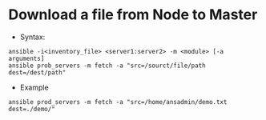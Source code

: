 # Download a file from Node to Master

- Syntax:

```
ansible -i<inventory_file> <server1:server2> -m <module> [-a arguments]
ansible prob_servers -m fetch -a "src=/sourct/file/path dest=/dest/path"
```
- Example
```
ansible prod_servers -m fetch -a "src=/home/ansadmin/demo.txt dest=./demo/"
```